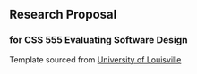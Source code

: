## Research Proposal 
### for CSS 555 Evaluating Software Design 

Template sourced from [University of Louisville](http://prancer.physics.louisville.edu/classes/308/project_proposal/proposal.tex) 
